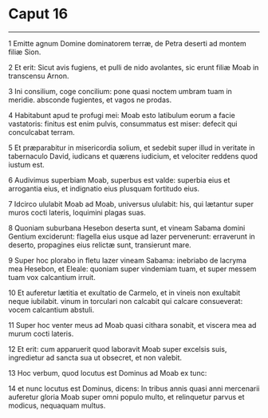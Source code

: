 # Caput 16

***

1 Emitte agnum Domine dominatorem terræ, de Petra deserti ad montem filiæ Sion.

2 Et erit: Sicut avis fugiens, et pulli de nido avolantes, sic erunt filiæ Moab in transcensu Arnon.

3 Ini consilium, coge concilium: pone quasi noctem umbram tuam in meridie. absconde fugientes, et vagos ne prodas.

4 Habitabunt apud te profugi mei: Moab esto latibulum eorum a facie vastatoris: finitus est enim pulvis, consummatus est miser: defecit qui conculcabat terram.

5 Et præparabitur in misericordia solium, et sedebit super illud in veritate in tabernaculo David, iudicans et quærens iudicium, et velociter reddens quod iustum est.

6 Audivimus superbiam Moab, superbus est valde: superbia eius et arrogantia eius, et indignatio eius plusquam fortitudo eius.

7 Idcirco ululabit Moab ad Moab, universus ululabit: his, qui lætantur super muros cocti lateris, loquimini plagas suas.

8 Quoniam suburbana Hesebon deserta sunt, et vineam Sabama domini Gentium exciderunt: flagella eius usque ad Iazer pervenerunt: erraverunt in deserto, propagines eius relictæ sunt, transierunt mare.

9 Super hoc plorabo in fletu Iazer vineam Sabama: inebriabo de lacryma mea Hesebon, et Eleale: quoniam super vindemiam tuam, et super messem tuam vox calcantium irruit.

10 Et auferetur lætitia et exultatio de Carmelo, et in vineis non exultabit neque iubilabit. vinum in torculari non calcabit qui calcare consueverat: vocem calcantium abstuli.

11 Super hoc venter meus ad Moab quasi cithara sonabit, et viscera mea ad murum cocti lateris.

12 Et erit: cum apparuerit quod laboravit Moab super excelsis suis, ingredietur ad sancta sua ut obsecret, et non valebit.

13 Hoc verbum, quod locutus est Dominus ad Moab ex tunc:

14 et nunc locutus est Dominus, dicens: In tribus annis quasi anni mercenarii auferetur gloria Moab super omni populo multo, et relinquetur parvus et modicus, nequaquam multus.

